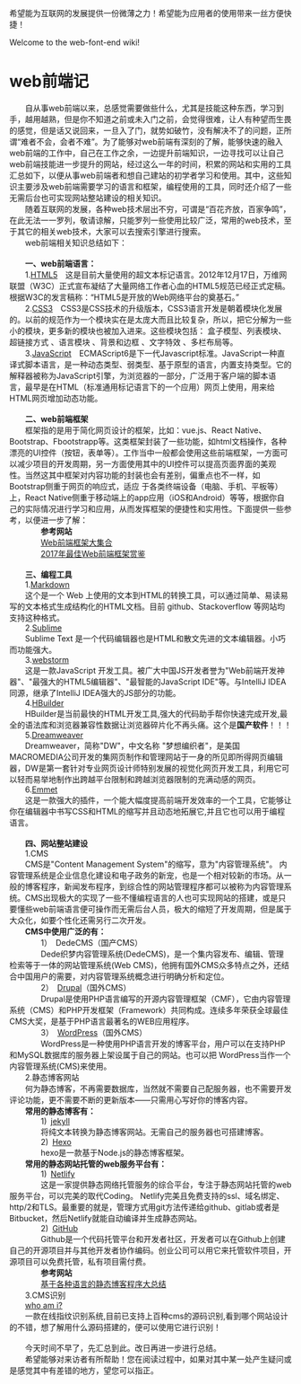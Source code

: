 希望能为互联网的发展提供一份微薄之力！希望能为应用者的使用带来一丝方便快捷！

Welcome to the web-font-end wiki!<br>
# web前端记
&ensp;&ensp;&ensp;&ensp;自从事web前端以来，总感觉需要做些什么，尤其是技能这种东西，学习到手，越用越熟，但是你不知道之前或未入门之前，会觉得很难，让人有种望而生畏的感觉，但是话又说回来，一旦入了门，就势如破竹，没有解决不了的问题，正所谓“难者不会，会者不难”。为了能够对web前端有深刻的了解，能够快速的融入web前端的工作中，自己在工作之余，一边提升前端知识，一边寻找可以让自己web前端技能进一步提升的网站，经过这么一年的时间，积累的网站和实用的工具汇总如下，以便从事web前端者和想自己建站的初学者学习和使用。其中，这些知识主要涉及web前端需要学习的语言和框架，编程使用的工具，同时还介绍了一些无需后台也可实现网站整站建设的相关知识。<br>
&ensp;&ensp;&ensp;&ensp;随着互联网的发展，各种web技术层出不穷，可谓是“百花齐放，百家争鸣”，在此无法一一罗列，敬请谅解，只能罗列一些使用比较广泛，常用的web技术，至于其它的相关web技术，大家可以去搜索引擎进行搜索。<br>
&ensp;&ensp;&ensp;&ensp;web前端相关知识总结如下：<br><br>
&ensp;&ensp;&ensp;&ensp;**一、web前端语言：**<br>
&ensp;&ensp;&ensp;&ensp;1.[HTML5](http://www.w3school.com.cn/html5/)&ensp;&ensp;这是目前大量使用的超文本标记语言。2012年12月17日，万维网联盟（W3C）正式宣布凝结了大量网络工作者心血的HTML5规范已经正式定稿。根据W3C的发言稿称：“HTML5是开放的Web网络平台的奠基石。”<br>
&ensp;&ensp;&ensp;&ensp;2.[CSS3](http://www.w3school.com.cn/css3/index.asp)&ensp;&ensp;CSS3是CSS技术的升级版本，CSS3语言开发是朝着模块化发展的。以前的规范作为一个模块实在是太庞大而且比较复杂，所以，把它分解为一些小的模块，更多新的模块也被加入进来。这些模块包括： 盒子模型、列表模块、超链接方式 、语言模块 、背景和边框 、文字特效 、多栏布局等。<br>
&ensp;&ensp;&ensp;&ensp;3.[JavaScript](http://www.w3school.com.cn/js/index.asp)&ensp;&ensp;ECMAScript6是下一代Javascript标准。JavaScript一种直译式脚本语言，是一种动态类型、弱类型、基于原型的语言，内置支持类型。它的解释器被称为JavaScript引擎，为浏览器的一部分，广泛用于客户端的脚本语言，最早是在HTML（标准通用标记语言下的一个应用）网页上使用，用来给HTML网页增加动态功能。 <br><br>
&ensp;&ensp;&ensp;&ensp;**二、web前端框架**<br>
&ensp;&ensp;&ensp;&ensp;框架指的是用于简化网页设计的框架，比如：vue.js、React Native、Bootstrap、Fbootstrapp等。这类框架封装了一些功能，如html文档操作，各种漂亮的UI控件（按钮，表单等）。工作当中一般都会使用这些前端框架，一方面可以减少项目的开发周期，另一方面使用其中的UI控件可以提高页面界面的美观性。当然这其中框架对内容功能的封装也会有差别，偏重点也不一样，如Bootstrap侧重于网页的响应式，适应
于各类终端设备（电脑、手机、平板等）上，React Native侧重于移动端上的app应用（iOS和Android）等等，根据你自己的实际情况进行学习和应用，从而发挥框架的便捷性和实用性。下面提供一些参考，以便进一步了解：<br>
&ensp;&ensp;&ensp;&ensp;&ensp;&ensp;&ensp;&ensp;**参考网站**<br>
&ensp;&ensp;&ensp;&ensp;&ensp;&ensp;&ensp;&ensp;[Web前端框架大集合](http://www.w3cui.com/?p=77)<br>
&ensp;&ensp;&ensp;&ensp;&ensp;&ensp;&ensp;&ensp;[2017年最佳Web前端框架赏鉴](http://www.igeekbar.com/igeekbar/post/201.htm)<br><br>
&ensp;&ensp;&ensp;&ensp;**三、编程工具**<br>
&ensp;&ensp;&ensp;&ensp;1.[Markdown](http://www.markdown.cn/)<br>
&ensp;&ensp;&ensp;&ensp;这个是一个 Web 上使用的文本到HTML的转换工具，可以通过简单、易读易写的文本格式生成结构化的HTML文档。目前 github、Stackoverflow 等网站均支持这种格式。<br>
&ensp;&ensp;&ensp;&ensp;2.[Sublime](http://www.sublimetext.com/)<br>
&ensp;&ensp;&ensp;&ensp;Sublime Text 是一个代码编辑器也是HTML和散文先进的文本编辑器。小巧而功能强大。<br>
&ensp;&ensp;&ensp;&ensp;3.[webstorm](https://www.jetbrains.com/webstorm/)<br>
&ensp;&ensp;&ensp;&ensp;这是一款JavaScript 开发工具。被广大中国JS开发者誉为"Web前端开发神器"、"最强大的HTML5编辑器"、"最智能的JavaScript IDE"等。与IntelliJ IDEA同源，继承了IntelliJ IDEA强大的JS部分的功能。<br>
&ensp;&ensp;&ensp;&ensp;4.[HBuilder](http://dcloud.io/index.html)<br>
&ensp;&ensp;&ensp;&ensp;HBuilder是当前最快的HTML开发工具,强大的代码助手帮你快速完成开发,最全的语法库和浏览器兼容性数据让浏览器碎片化不再头痛。这个是**国产软件**！！！<br>
&ensp;&ensp;&ensp;&ensp;5.[Dreamweaver ](https://www.adobe.com/cn/products/dreamweaver/free-trial-download.html)<br>
&ensp;&ensp;&ensp;&ensp;Dreamweaver，简称"DW"，中文名称 "梦想编织者"，是美国MACROMEDIA公司开发的集网页制作和管理网站于一身的所见即所得网页编辑器，DW是第一套针对专业网页设计师特别发展的视觉化网页开发工具，利用它可以轻而易举地制作出跨越平台限制和跨越浏览器限制的充满动感的网页。<br>
&ensp;&ensp;&ensp;&ensp;6.[Emmet](https://docs.emmet.io/)<br>
&ensp;&ensp;&ensp;&ensp;这是一款强大的插件，一个能大幅度提高前端开发效率的一个工具，它能够让你在编辑器中书写CSS和HTML的缩写并且动态地拓展它,并且它也可以用于编程语言。<br><br>
&ensp;&ensp;&ensp;&ensp;**四、网站整站建设**<br>
&ensp;&ensp;&ensp;&ensp;1.CMS<br>
&ensp;&ensp;&ensp;&ensp;CMS是"Content Management System"的缩写，意为"内容管理系统"。 内容管理系统是企业信息化建设和电子政务的新宠，也是一个相对较新的市场。从一般的博客程序，新闻发布程序，到综合性的网站管理程序都可以被称为内容管理系统。CMS出现极大的实现了一些不懂编程语言的人也可实现网站的搭建，或是只要懂些web前端语言便可操作而无需后台人员，极大的缩短了开发周期，但是属于大众化，如要个性化还需另行二次开发。<br>
&ensp;&ensp;&ensp;&ensp;**CMS中使用广泛的有：**<br>
&ensp;&ensp;&ensp;&ensp;&ensp;&ensp;&ensp;&ensp;1）&ensp;DedeCMS（国产CMS）<br>&ensp;&ensp;&ensp;&ensp;&ensp;&ensp;&ensp;&ensp;Dede织梦内容管理系统(DedeCMS)，是一个集内容发布、编辑、管理检索等于一体的网站管理系统(Web CMS)，他拥有国外CMS众多特点之外，还结合中国用户的需要，对内容管理系统概念进行明确分析和定位。<br>
&ensp;&ensp;&ensp;&ensp;&ensp;&ensp;&ensp;&ensp;2）&ensp;[Drupal](https://www.drupal.org/)（国外CMS）<br>
&ensp;&ensp;&ensp;&ensp;&ensp;&ensp;&ensp;&ensp;Drupal是使用PHP语言编写的开源内容管理框架（CMF），它由内容管理系统（CMS）和PHP开发框架（Framework）共同构成。连续多年荣获全球最佳CMS大奖，是基于PHP语言最著名的WEB应用程序。<br>
&ensp;&ensp;&ensp;&ensp;&ensp;&ensp;&ensp;&ensp;3）&ensp;[WordPress](https://cn.wordpress.org/)（国外CMS）<br>
&ensp;&ensp;&ensp;&ensp;&ensp;&ensp;&ensp;&ensp;WordPress是一种使用PHP语言开发的博客平台，用户可以在支持PHP和MySQL数据库的服务器上架设属于自己的网站。也可以把 WordPress当作一个内容管理系统(CMS)来使用。<br>
&ensp;&ensp;&ensp;&ensp;2.静态博客网站<br>
&ensp;&ensp;&ensp;&ensp;何为静态博客，不再需要数据库，当然就不需要自己配服务器，也不需要开发评论功能，更不需要不断的更新版本——只需用心写好你的博客内容。<br>
&ensp;&ensp;&ensp;&ensp;**常用的静态博客有：**<br>
&ensp;&ensp;&ensp;&ensp;&ensp;&ensp;&ensp;&ensp;1)&ensp;[jekyll](http://jekyllcn.com/)<br>
&ensp;&ensp;&ensp;&ensp;&ensp;&ensp;&ensp;&ensp;将纯文本转换为静态博客网站。无需自己的服务器也可搭建博客。<br>
&ensp;&ensp;&ensp;&ensp;&ensp;&ensp;&ensp;&ensp;2)&ensp;[Hexo](http://www.oschina.net/p/hexo) <br>
&ensp;&ensp;&ensp;&ensp;&ensp;&ensp;&ensp;&ensp;hexo是一款基于Node.js的静态博客框架。 <br>
&ensp;&ensp;&ensp;&ensp;**常用的静态网站托管的web服务平台有：**<br>
&ensp;&ensp;&ensp;&ensp;&ensp;&ensp;&ensp;&ensp;1)&ensp;[Netlify](https://www.netlify.com/)<br>
&ensp;&ensp;&ensp;&ensp;&ensp;&ensp;&ensp;&ensp;这是一家提供静态网络托管服务的综合平台，专注于静态网站托管的web服务平台，可以完美的取代Coding。 Netlify完美且免费支持的ssl、域名绑定、http/2和TLS。最重要的就是，管理方式用git方法传递给github、gitlab或者是Bitbucket，然后Netlify就能自动编译并生成静态网站。<br>
&ensp;&ensp;&ensp;&ensp;&ensp;&ensp;&ensp;&ensp;2)&ensp;[GitHub](https://github.com/)<br>
&ensp;&ensp;&ensp;&ensp;&ensp;&ensp;&ensp;&ensp;Github是一个代码托管平台和开发者社区，开发者可以在Github上创建自己的开源项目并与其他开发者协作编码。创业公司可以用它来托管软件项目，开源项目可以免费托管，私有项目需付费。<br>
&ensp;&ensp;&ensp;&ensp;&ensp;&ensp;&ensp;&ensp;**参考网站**<br>
&ensp;&ensp;&ensp;&ensp;&ensp;&ensp;&ensp;&ensp;[基于各种语言的静态博客程序大总结](http://www.chinaz.com/web/2014/0627/357446.shtml)<br>
&ensp;&ensp;&ensp;&ensp;3.CMS识别<br>
&ensp;&ensp;&ensp;&ensp;[who am i?](http://whatweb.bugscaner.com/)<br>
&ensp;&ensp;&ensp;&ensp;一款在线指纹识别系统,目前已支持上百种cms的源码识别,看到哪个网站设计的不错，想了解用什么源码搭建的，便可以使用它进行识别！<br><br>
&ensp;&ensp;&ensp;&ensp;今天时间不早了，先汇总到此。改日再进一步进行总结。<br>
&ensp;&ensp;&ensp;&ensp;希望能够对来访者有所帮助！您在阅读过程中，如果对其中某一处产生疑问或是感觉其中有差错的地方，望您可以指正。
